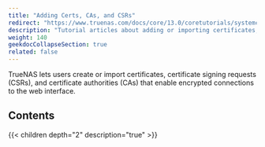 ```yaml
---
title: "Adding Certs, CAs, and CSRs"
redirect: "https://www.truenas.com/docs/core/13.0/coretutorials/systemconfiguration/creatingcasandcertificates/"
description: "Tutorial articles about adding or importing certificates, certificate signing requests (CSRs), and certificate authorities (CAs) in TrueNAS."
weight: 140
geekdocCollapseSection: true
related: false
---
```


TrueNAS lets users create or import certificates, certificate signing requests (CSRs), and certificate authorities (CAs) that enable encrypted connections to the web interface.

<div class="noprint">

## Contents

{{< children depth="2" description="true" >}}
</div>
